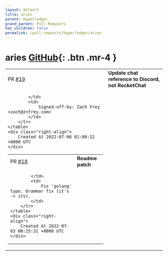 ```yaml
---
layout: default
title: aries
parent: Hyperledger
grand_parent: Pull Requests
has_children: false
permalink: /pull-requests/hyperledger/aries
---
```


# aries <span class="fs-3 right-align">[GitHub](https://github.com/hyperledger/aries){: .btn .mr-4 }</span>


<div>
    <table>
        <tr>
            <td>
                PR <a href="https://github.com/hyperledger/aries/pull/19" class=".btn">#19</a>
            </td>
            <td>
                <b>
                    Update chat reference to Discord, not RocketChat
                </b>
            </td>
        </tr>
        <tr>
            <td>
                
            </td>
            <td>
                Signed-off-by: Zach Frey <zach@znfrey.com>
            </td>
        </tr>
    </table>
    <div class="right-align">
        Created At 2022-07-06 01:08:12 +0000 UTC
    </div>
</div>

<div>
    <table>
        <tr>
            <td>
                PR <a href="https://github.com/hyperledger/aries/pull/18" class=".btn">#18</a>
            </td>
            <td>
                <b>
                    Readme patch
                </b>
            </td>
        </tr>
        <tr>
            <td>
                
            </td>
            <td>
                Fix 'golang' typo. Grammar fix (it's -> its).
            </td>
        </tr>
    </table>
    <div class="right-align">
        Created At 2022-07-03 00:25:31 +0000 UTC
    </div>
</div>

